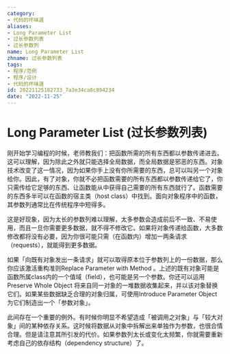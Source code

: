 ```yaml
---
category:
- 代码的坏味道
aliases:
- Long Parameter List
- 过长参数列表
- 过长参数列
name: Long Parameter List
zhname: 过长参数列表
tags:
- 程序/范例
- 程序/设计
- 代码的坏味道
id: 20221125182733_7a3e34ca8c894234
date: "2022-11-25"
---
```


# Long Parameter List (过长参数列表)

刚开始学习编程的时候，老师教我们：把函数所需的所有东西都以参数传递进去。这可以理解，因为除此之外就只能选择全局数据，而全局数据是邪恶的东西。对象 技术改变了这一情况，因为如果你手上没有你所需要的东西，总可以叫另一个对象给你。因此，有了对象，你就不必把函数需要的所有东西都以参数传递给它了，你只需传给它足够的东西、让函数能从中获得自己需要的所有东西就行了。函数需要的东西多半可以在函数的宿主类（host class）中找到。面向对象程序中的函数，其参数列通常比在传统程序中短得多。

这是好现象，因为太长的参数列难以理解，太多参数会造成前后不一致、不易使用，而且一旦你需要更多数据，就不得不修改它。如果将对象传递给函数，大多数修改都将没有必要，因为你很可能只需（在函数内）增加一两条请求（requests），就能得到更多数据。

如果「向既有对象发出一条请求」就可以取得原本位于参数列上的一份数据，那么 你应该激活重构准则Replace Parameter with Method 。上述的既有对象可能是函数所属class内的一个值域（field），也可能是另一个参数。你还可以运用Preserve Whole Object 将来自同一对象的一堆数据收集起来，并以该对象替换它们。如果某些数据缺乏合理的对象归属，可使用Introduce Parameter Object 为它们制造出一个「参数对象」。

此间存在一个重要的例外。有时候你明显不希望造成「被调用之对象」与「较大对 象」间的某种依存关系。这时候将数据从对象中拆解出来单独作为参数，也很合情合理。但是请注意其所引发的代价。如果参数列太长或变化太频繁，你就需要重新考虑自己的依存结构（dependency structure）了。
